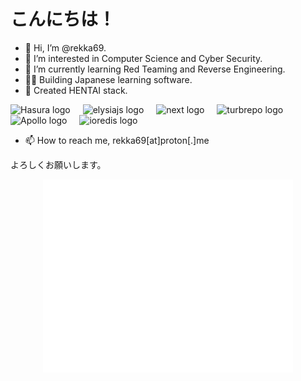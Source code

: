 # こんにちは！

- 👋 Hi, I’m @rekka69.
- 👀 I’m interested in Computer Science and Cyber Security.
- 🌱 I’m currently learning Red Teaming and Reverse Engineering.
- 🐱‍👤 Building Japanese learning software.
- 🎉 Created HENTAI stack.
<div align="left">
  <img src="https://hasura.io/brand-assets/hasura-icon-primary.png" height="30" alt="Hasura logo"  />
  <img width="12" />
  <img src="https://archive.org/download/github.com-elysiajs-elysia_-_2023-09-14_00-19-12/cover.jpg" height="30" alt="elysiajs logo"  />
  <img width="12" />
  <img src="https://cdn.jsdelivr.net/gh/devicons/devicon@latest/icons/nextjs/nextjs-original.svg" height="30" alt="next logo"  />
  <img width="12" />
  <img src="https://svglogos.net/wp-content/uploads/turborepo-icon.svg" height="30" alt="turbrepo logo"  />
  <img width="12" />
  <img src="https://w7.pngwing.com/pngs/238/408/png-transparent-apollo-graphql-compact-hd-logo-thumbnail.png" height="30" alt="Apollo logo"  />
  <img width="12" />
  <img src="https://cdn.rawgit.com/luin/ioredis/57b5b89e3e9111ff25d8c62c0bc58ed42e5b8d1e/logo.svg" height="30" alt="ioredis logo"  />
  <img width="12" />
</div>

<!-- - 💞️ I’m looking to collaborate on ... -->
- 📫 How to reach me, rekka69[at]proton[.]me

よろしくお願いします。

<p align="center"><img src="/metrics.svg" alt="Metrics" width="400"></p>
<!---
rekka69/rekka69 is a ✨ special ✨ repository because its `README.md` (this file) appears on your GitHub profile.
You can click the Preview link to take a look at your changes.
--->
